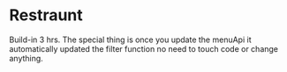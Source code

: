 # Restraunt 

Build-in 3 hrs. The special thing is once you update the menuApi it automatically updated the filter function no need to touch code or change anything.

